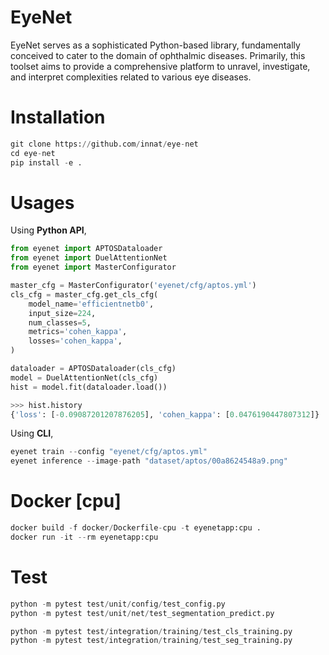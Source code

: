 # EyeNet

EyeNet serves as a sophisticated Python-based library, fundamentally conceived to cater to the domain of ophthalmic diseases. Primarily, this toolset aims to provide a comprehensive platform to unravel, investigate, and interpret complexities related to various eye diseases.

# Installation

```python
git clone https://github.com/innat/eye-net
cd eye-net
pip install -e . 
```

# Usages

Using **Python API**,

```python
from eyenet import APTOSDataloader
from eyenet import DuelAttentionNet
from eyenet import MasterConfigurator

master_cfg = MasterConfigurator('eyenet/cfg/aptos.yml')
cls_cfg = master_cfg.get_cls_cfg(
    model_name='efficientnetb0',
    input_size=224,
    num_classes=5,
    metrics='cohen_kappa',
    losses='cohen_kappa',
)

dataloader = APTOSDataloader(cls_cfg)
model = DuelAttentionNet(cls_cfg)
hist = model.fit(dataloader.load())

>>> hist.history
{'loss': [-0.09087201207876205], 'cohen_kappa': [0.0476190447807312]}
```

Using **CLI**,

```python
eyenet train --config "eyenet/cfg/aptos.yml" 
eyenet inference --image-path "dataset/aptos/00a8624548a9.png"
```


# Docker [cpu]

```python
docker build -f docker/Dockerfile-cpu -t eyenetapp:cpu .
docker run -it --rm eyenetapp:cpu
```

# Test 

```python
python -m pytest test/unit/config/test_config.py
python -m pytest test/unit/net/test_segmentation_predict.py

python -m pytest test/integration/training/test_cls_training.py
python -m pytest test/integration/training/test_seg_training.py
```